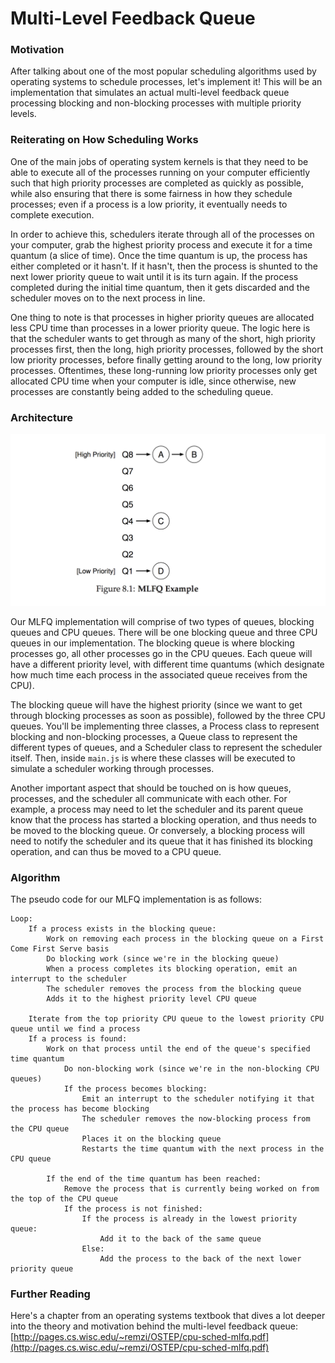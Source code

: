 # Multi-Level Feedback Queue

### Motivation
After talking about one of the most popular scheduling algorithms used by operating systems to schedule processes,
let's implement it! This will be an implementation that simulates an actual multi-level feedback queue processing
blocking and non-blocking processes with multiple priority levels.

### Reiterating on How Scheduling Works
One of the main jobs of operating system kernels is that they need to be able to execute all of the processes 
running on your computer efficiently such that high priority processes are completed as quickly as possible,
while also ensuring that there is some fairness in how they schedule processes; even if a process is a low 
priority, it eventually needs to complete execution.

In order to achieve this, schedulers iterate through all of the processes on your computer, grab the highest 
priority process and execute it for a time quantum (a slice of time). Once the time quantum is up, the process has
either completed or it hasn't. If it hasn't, then the process is shunted to the next lower priority queue to
wait until it is its turn again. If the process completed during the initial time quantum, then it gets 
discarded and the scheduler moves on to the next process in line. 

One thing to note is that processes in higher priority queues are allocated less CPU time than processes in a 
lower priority queue. The logic here is that the scheduler wants to get through as many of the short, high 
priority processes first, then the long, high priority processes, followed by the short low priority processes,
before finally getting around to the long, low priority processes. Oftentimes, these long-running low priority 
processes only get allocated CPU time when your computer is idle, since otherwise, new processes are constantly 
being added to the scheduling queue. 

### Architecture
![alt text](./assets/mlfq_diagram.png)

Our MLFQ implementation will comprise of two types of queues, blocking queues and CPU queues. There will be one 
blocking queue and three CPU queues in our implementation. The blocking queue is where blocking processes go, 
all other processes go in the CPU queues. Each queue will have a different priority level, with different time 
quantums (which designate how much time each process in the associated queue receives from the CPU). 

The blocking queue will have the highest priority (since we want to get through blocking processes as soon as 
possible), followed by the three CPU queues. You'll be implementing three classes, a Process class to represent 
blocking and non-blocking processes, a Queue class to represent the different types of queues, and a Scheduler 
class to represent the scheduler itself. Then, inside `main.js` is where these classes will be executed to 
simulate a scheduler working through processes. 

Another important aspect that should be touched on is how queues, processes, and the scheduler all communicate 
with each other. For example, a process may need to let the scheduler and its parent queue know that the process 
has started a blocking operation, and thus needs to be moved to the blocking queue. Or conversely, a blocking 
process will need to notify the scheduler and its queue that it has finished its blocking operation, and can thus 
be moved to a CPU queue. 

### Algorithm
The pseudo code for our MLFQ implementation is as follows:
```
Loop:
    If a process exists in the blocking queue:
        Work on removing each process in the blocking queue on a First Come First Serve basis
        Do blocking work (since we're in the blocking queue)
        When a process completes its blocking operation, emit an interrupt to the scheduler
        The scheduler removes the process from the blocking queue
        Adds it to the highest priority level CPU queue

    Iterate from the top priority CPU queue to the lowest priority CPU queue until we find a process
    If a process is found:
        Work on that process until the end of the queue's specified time quantum
            Do non-blocking work (since we're in the non-blocking CPU queues)
            If the process becomes blocking:
                Emit an interrupt to the scheduler notifying it that the process has become blocking
                The scheduler removes the now-blocking process from the CPU queue
                Places it on the blocking queue
                Restarts the time quantum with the next process in the CPU queue

        If the end of the time quantum has been reached:
            Remove the process that is currently being worked on from the top of the CPU queue
            If the process is not finished:
                If the process is already in the lowest priority queue:
                    Add it to the back of the same queue
                Else:
                    Add the process to the back of the next lower priority queue
```

### Further Reading
Here's a chapter from an operating systems textbook that dives a lot deeper into the theory and motivation behind 
the multi-level feedback queue:
[http://pages.cs.wisc.edu/~remzi/OSTEP/cpu-sched-mlfq.pdf](http://pages.cs.wisc.edu/~remzi/OSTEP/cpu-sched-mlfq.pdf)

